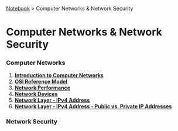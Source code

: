 <a href="../">Notebook</a> > Computer Networks & Network Security

# Computer Networks & Network Security



### Computer Networks

1. **<a href="./introduction-to-computer-networks">Introduction to Computer Networks</a>**
2. **<a href="./osi-reference-model">OSI Reference Model</a>**
3. **<a href="./network-performance">Network Performance</a>**
4. **<a href="./network-devices">Network Devices</a>**
5. **<a href="./network-layer-ipv4-address">Network Layer - IPv4 Address</a>**
6. **<a href="./network-layer-ipv4-address-public-vs-private-ip-addresses">Network Layer - IPv4 Address - Public vs. Private IP Addresses</a>**



### Network Security
